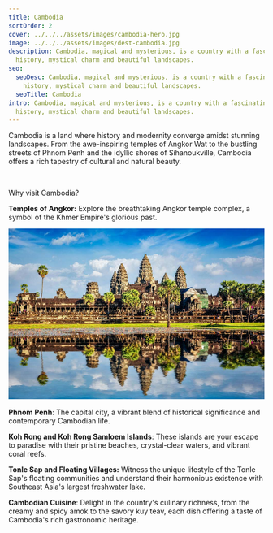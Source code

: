 ```yaml
---
title: Cambodia
sortOrder: 2
cover: ../../../assets/images/cambodia-hero.jpg
image: ../../../assets/images/dest-cambodia.jpg
description: Cambodia, magical and mysterious, is a country with a fascinating
  history, mystical charm and beautiful landscapes.
seo:
  seoDesc: Cambodia, magical and mysterious, is a country with a fascinating
    history, mystical charm and beautiful landscapes.
  seoTitle: Cambodia
intro: Cambodia, magical and mysterious, is a country with a fascinating
  history, mystical charm and beautiful landscapes.
---
```

Cambodia is a land where history and modernity converge amidst stunning landscapes. From the awe-inspiring temples of Angkor Wat to the bustling streets of Phnom Penh and the idyllic shores of Sihanoukville, Cambodia offers a rich tapestry of cultural and natural beauty.

&nbsp;

Why visit Cambodia?

**Temples of Angkor:** Explore the breathtaking Angkor temple complex, a symbol of the Khmer Empire's glorious past.

![Angkor Wat](../../../assets/images/cambodia-angkor-wat.jpg)

**Phnom Penh**: The capital city, a vibrant blend of historical significance and contemporary Cambodian life.

**Koh Rong and Koh Rong Samloem Islands**: These islands are your escape to paradise with their pristine beaches, crystal-clear waters, and vibrant coral reefs.

**Tonle Sap and Floating Villages:** Witness the unique lifestyle of the Tonle Sap's floating communities and understand their harmonious existence with Southeast Asia's largest freshwater lake.

**Cambodian Cuisine**: Delight in the country's culinary richness, from the creamy and spicy amok to the savory kuy teav, each dish offering a taste of Cambodia's rich gastronomic heritage.